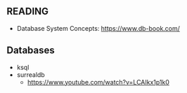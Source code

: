 ## READING

- Database System Concepts: https://www.db-book.com/

## Databases

- ksql
- surrealdb
  - https://www.youtube.com/watch?v=LCAIkx1p1k0